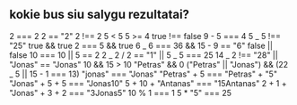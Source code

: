 ## kokie bus siu salygu rezultatai?

2 === 2
2 == "2"
2 !== 2
5 < 5
5 >= 4
true !== false
9 - 5 === 4
5 _ 5 !== "25"
true && true
2 === 5 && true
6 _ 6 === 36 && 15 - 9 == "6"
false || false
10 === 10 || 5 == 2
2 _ 2 / 2 == "1" || 5 _ 5 === 25
14 _ 2 !== "28" || "Jonas" == "Jonas"
10 && 15 > 10
"Petras" && 0
("Petras" || "Jonas") && (22 _ 5 || 15 - 1 === 13)
"jonas" === "Jonas"
"Petras" + 5 === "Petras" + "5"
"Jonas" + 5 + 5 === "Jonas10"
5 + 10 + "Antanas" === "15Antanas"
2 + 1 + "Jonas" + 3 + 2 === "3Jonas5"
10 % 1 === 1
5 \* "5" === 25

